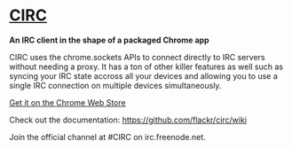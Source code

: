 # [CIRC](http://flackr.github.com/circ)
**An IRC client in the shape of a packaged Chrome app**

CIRC uses the chrome.sockets APIs to connect directly to IRC servers without needing a proxy. It has a ton of other killer features as well such as syncing your IRC state accross all your devices and allowing you to use a single IRC connection on multiple devices simultaneously.

[Get it on the Chrome Web Store](https://chrome.google.com/webstore/detail/circ/bebigdkelppomhhjaaianniiifjbgocn) 

Check out the documentation: https://github.com/flackr/circ/wiki

Join the official channel at #CIRC on irc.freenode.net.
